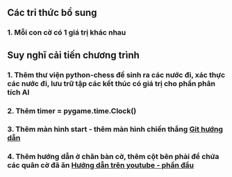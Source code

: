 ## Các tri thức bổ sung
### 1. Mỗi con cờ có 1 giá trị khác nhau


## Suy nghĩ cải tiến chương trình
### 1. Thêm thư viện python-chess để sinh ra các nước đi, xác thực các nước đi, lưu trữ tập các kết thúc có giá trị cho phần phân tích AI
### 2. Thêm timer = pygame.time.Clock()
### 3. Thêm màn hình start - thêm màn hình chiến thắng [Git hướng dẫn](https://github.com/mandrelbrotset/pygame-chess/tree/master)
### 4. Thêm hướng dẫn ở chân bàn cờ, thêm cột bên phải để chứa các quân cờ đã ăn [Hướng dẫn trên youtube - phần đầu](https://www.youtube.com/watch?v=X-e0jk4I938)

